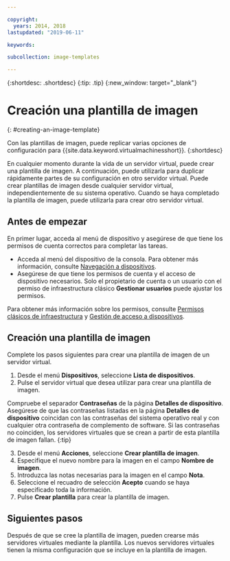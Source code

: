 ```yaml
---

copyright:
  years: 2014, 2018
lastupdated: "2019-06-11"

keywords:

subcollection: image-templates

---
```


{:shortdesc: .shortdesc}
{:tip: .tip}
{:new_window: target="_blank"}


# Creación una plantilla de imagen
{: #creating-an-image-template}

Con las plantillas de imagen, puede replicar varias opciones de configuración para {{site.data.keyword.virtualmachinesshort}}.
{:shortdesc}

En cualquier momento durante la vida de un servidor virtual, puede crear una plantilla de imagen. A continuación, puede utilizarla para duplicar rápidamente partes de su configuración en otro servidor virtual. Puede crear plantillas de imagen desde cualquier servidor virtual, independientemente de su sistema operativo. Cuando se haya completado la plantilla de imagen, puede utilizarla para crear otro servidor virtual.

## Antes de empezar
En primer lugar, acceda al menú de dispositivo y asegúrese de que tiene los permisos de cuenta correctos para completar las tareas.

* Acceda al menú del dispositivo de la consola. Para obtener más información, consulte
[Navegación a dispositivos](/docs/infrastructure/image-templates?topic=virtual-servers-navigating-devices).
* Asegúrese de que tiene los permisos de cuenta y el acceso de dispositivo necesarios. Solo el propietario de cuenta o un usuario con el permiso de infraestructura clásico **Gestionar usuarios**
puede ajustar los permisos.

Para obtener más información sobre los permisos, consulte [Permisos clásicos de infraestructura](/docs/iam?topic=iam-infrapermission#infrapermission) y [Gestión de acceso a dispositivos](/docs/vsi?topic=virtual-servers-managing-device-access).

## Creación una plantilla de imagen

Complete los pasos siguientes para crear una plantilla de imagen de un servidor virtual.

1. Desde el menú **Dispositivos**, seleccione **Lista de dispositivos**.
2. Pulse el servidor virtual que desea utilizar para crear una plantilla de imagen.

  Compruebe el separador **Contraseñas** de la página **Detalles de dispositivo**. Asegúrese de que las contraseñas listadas en la página **Detalles de dispositivo** coincidan con las contraseñas del sistema operativo real y con cualquier otra contraseña de complemento de software. Si las contraseñas no coinciden, los servidores virtuales que se crean a partir de esta plantilla de imagen fallan.
  {:tip}

3. Desde el menú **Acciones**, seleccione **Crear plantilla de imagen**.
4. Especifique el nuevo nombre para la imagen en el campo **Nombre de imagen**.
5. Introduzca las notas necesarias para la imagen en el campo **Nota**.
6. Seleccione el recuadro de selección **Acepto** cuando se haya especificado toda la información.
7. Pulse **Crear plantilla** para crear la plantilla de imagen.

## Siguientes pasos

Después de que se cree la plantilla de imagen, pueden crearse más servidores virtuales mediante la plantilla. Los nuevos servidores virtuales tienen la misma configuración que se incluye en la plantilla de imagen.
